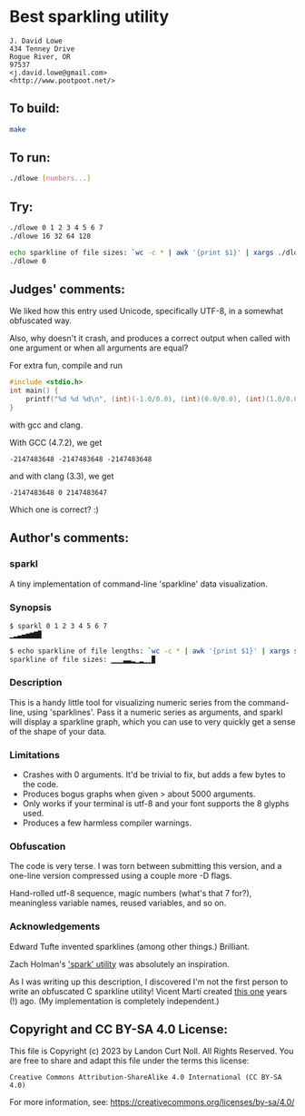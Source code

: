 # Best sparkling utility

    J. David Lowe  
    434 Tenney Drive  
    Rogue River, OR  
    97537  
    <j.david.lowe@gmail.com>  
    <http://www.pootpoot.net/>  

## To build:

```sh
make
```

## To run:

```sh
./dlowe [numbers...]
```

## Try:

```sh
./dlowe 0 1 2 3 4 5 6 7
./dlowe 16 32 64 128

echo sparkline of file sizes: `wc -c * | awk '{print $1}' | xargs ./dlowe`
./dlowe 0 
```

## Judges' comments:

We liked how this entry used Unicode, specifically UTF-8, in a somewhat obfuscated way. 

Also, why doesn't it crash, and produces a correct output when called with one argument
or when all arguments are equal?

For extra fun, compile and run

```c
#include <stdio.h>
int main() {
    printf("%d %d %d\n", (int)(-1.0/0.0), (int)(0.0/0.0), (int)(1.0/0.0));
}
```

with gcc and clang. 

With GCC (4.7.2), we get 

    -2147483648 -2147483648 -2147483648

and with clang (3.3), we get

    -2147483648 0 2147483647

Which one is correct? :)

## Author's comments:

### sparkl

A tiny implementation of command-line 'sparkline' data visualization.

### Synopsis

```sh
$ sparkl 0 1 2 3 4 5 6 7
▁▂▃▄▅▆▇▉

$ echo sparkline of file lengths: `wc -c * | awk '{print $1}' | xargs sparkl`
sparkline of file sizes: ▁▁▁▃▃▂▁▂▁▁▉
```

### Description

This is a handy little tool for visualizing numeric series from the
command-line, using 'sparklines'. Pass it a numeric series as arguments, and
sparkl will display a sparkline graph, which you can use to very quickly get a
sense of the shape of your data.

### Limitations

* Crashes with 0 arguments. It'd be trivial to fix, but adds a few bytes to the
  code.
* Produces bogus graphs when given > about 5000 arguments.
* Only works if your terminal is utf-8 and your font supports the 8 glyphs
  used.
* Produces a few harmless compiler warnings.

### Obfuscation

The code is very terse. I was torn between submitting this version, and a
one-line version compressed using a couple more -D flags.

Hand-rolled utf-8 sequence, magic numbers (what's that 7 for?), meaningless
variable names, reused variables, and so on.

### Acknowledgements

Edward Tufte invented sparklines (among other things.) Brilliant.

Zach Holman's ['spark' utility](https://github.com/holman/spark) was absolutely
an inspiration.

As I was writing up this description, I discovered I'm not the first person to
write an obfuscated C sparkline utility! Vicent Martí created
[this one](https://gist.github.com/vmg/1368661) years (!) ago. (My
implementation is completely independent.)

## Copyright and CC BY-SA 4.0 License:

This file is Copyright (c) 2023 by Landon Curt Noll.  All Rights Reserved.
You are free to share and adapt this file under the terms this license:

    Creative Commons Attribution-ShareAlike 4.0 International (CC BY-SA 4.0)

For more information, see: https://creativecommons.org/licenses/by-sa/4.0/
